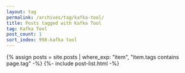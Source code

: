 ```yaml
---
layout: tag
permalink: /archives/tag/kafka-tool/
title: Posts tagged with Kafka Tool
tag: Kafka Tool
post_count: 1
sort_index: 998-kafka tool
---
```

{% assign posts = site.posts | where_exp: "item", "item.tags contains page.tag" -%}
{%- include post-list.html -%}
